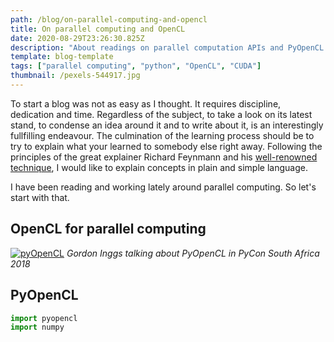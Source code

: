 ```yaml
---
path: /blog/on-parallel-computing-and-opencl
title: On parallel computing and OpenCL 
date: 2020-08-29T23:26:30.825Z
description: "About readings on parallel computation APIs and PyOpenCL. "
template: blog-template
tags: ["parallel computing", "python", "OpenCL", "CUDA"]
thumbnail: /pexels-544917.jpg
---
```

To start a blog was not as easy as I thought. It requires discipline, dedication and time. Regardless of the subject, to take a look on its latest stand, to condense an idea around it and to write about it, is an interestingly fullfilling endeavour. The culmination of the learning process should be to try to explain what your learned to somebody else right away. Following the principles of the great explainer Richard Feynmann and his [well-renowned technique](https://www.youtube.com/watch?v=GD-_fcpylcE), I would like to explain concepts in plain and simple language.  

I have been reading and working lately around parallel computing. So let's start with that. 

## OpenCL for parallel computing

[![pyOpenCL](https://img.youtube.com/vi/hqieYt9sXPU/0.jpg)](http://www.youtube.com/watch?v=hqieYt9sXPU "pyOpenCL")
*Gordon Inggs talking about PyOpenCL in PyCon South Africa 2018*


## PyOpenCL

```python
import pyopencl
import numpy
```